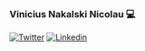 ### Vinicius Nakalski Nicolau 💻

[![Twitter](https://img.shields.io/badge/-Twitter-222222?style=flat-square&logo=twitter&logoColor=white&link=https://twitter.com/NakalskiNicolau)](https://twitter.com/NakalskiNicolau)
[![Linkedin](https://img.shields.io/badge/-LinkedIn-222222?style=flat-square&logo=Linkedin&logoColor=white&link=https://www.linkedin.com/in/vinicius-nakalski-nicolau-42373497/)](https://www.linkedin.com/in/vinicius-nakalski-nicolau-42373497/)
